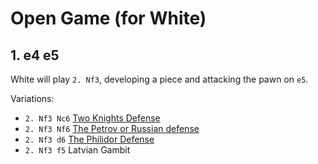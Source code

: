 # Open Game (for White)

## 1. e4 e5

White will play `2. Nf3`, developing a piece and attacking the pawn on `e5`.

Variations:

* `2. Nf3 Nc6` [Two Knights Defense](two_knights.html)
* `2. Nf3 Nf6` [The Petrov or Russian defense](petrov.html) 
* `2. Nf3 d6` [The Philidor Defense](philidor.html)
* `2. Nf3 f5` Latvian Gambit
